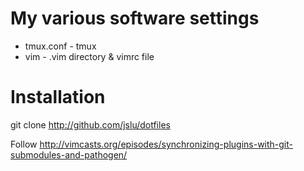 # My various software settings
* tmux.conf - tmux
* vim - .vim directory & vimrc file

# Installation
git clone http://github.com/jslu/dotfiles

Follow http://vimcasts.org/episodes/synchronizing-plugins-with-git-submodules-and-pathogen/

